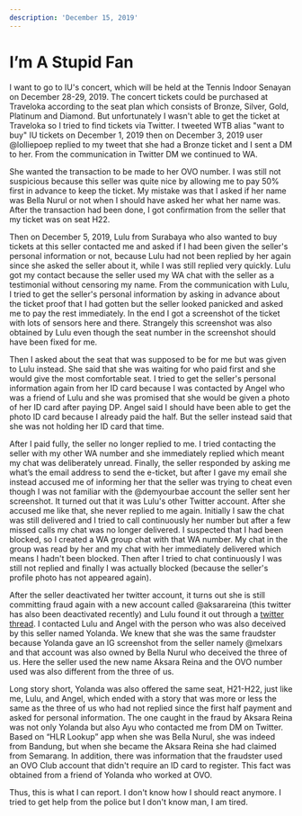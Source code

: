 ```yaml
---
description: 'December 15, 2019'
---
```


# I’m A Stupid Fan

I want to go to IU's concert, which will be held at the Tennis Indoor Senayan on December 28-29, 2019. The concert tickets could be purchased at Traveloka according to the seat plan which consists of Bronze, Silver, Gold, Platinum and Diamond. But unfortunately I wasn't able to get the ticket at Traveloka so I tried to find tickets via Twitter. I tweeted WTB alias "want to buy" IU tickets on December 1, 2019 then on December 3, 2019 user @lolliepoep replied to my tweet that she had a Bronze ticket and I sent a DM to her. From the communication in Twitter DM we continued to WA.

She wanted the transaction to be made to her OVO number. I was still not suspicious because this seller was quite nice by allowing me to pay 50% first in advance to keep the ticket. My mistake was that I asked if her name was Bella Nurul or not when I should have asked her what her name was. After the transaction had been done, I got confirmation from the seller that my ticket was on seat H22.

Then on December 5, 2019, Lulu from Surabaya who also wanted to buy tickets at this seller contacted me and asked if I had been given the seller's personal information or not, because Lulu had not been replied by her again since she asked the seller about it, while I was still replied very quickly. Lulu got my contact because the seller used my WA chat with the seller as a testimonial without censoring my name. From the communication with Lulu, I tried to get the seller's personal information by asking in advance about the ticket proof that I had gotten but the seller looked panicked and asked me to pay the rest immediately. In the end I got a screenshot of the ticket with lots of sensors here and there. Strangely this screenshot was also obtained by Lulu even though the seat number in the screenshot should have been fixed for me.

Then I asked about the seat that was supposed to be for me but was given to Lulu instead. She said that she was waiting for who paid first and she would give the most comfortable seat. I tried to get the seller's personal information again from her ID card because I was contacted by Angel who was a friend of Lulu and she was promised that she would be given a photo of her ID card after paying DP. Angel said I should have been able to get the photo ID card because I already paid the half. But the seller instead said that she was not holding her ID card that time.

After I paid fully, the seller no longer replied to me. I tried contacting the seller with my other WA number and she immediately replied which meant my chat was deliberately unread. Finally, the seller responded by asking me what’s the email address to send the e-ticket, but after I gave my email she instead accused me of informing her that the seller was trying to cheat even though I was not familiar with the @demyourbae account the seller sent her screenshot. It turned out that it was Lulu's other Twitter account. After she accused me like that, she never replied to me again. Initially I saw the chat was still delivered and I tried to call continuously her number but after a few missed calls my chat was no longer delivered. I suspected that I had been blocked, so I created a WA group chat with that WA number. My chat in the group was read by her and my chat with her immediately delivered which means I hadn't been blocked. Then after I tried to chat continuously I was still not replied and finally I was actually blocked \(because the seller's profile photo has not appeared again\).

After the seller deactivated her twitter account, it turns out she is still committing fraud again with a new account called @aksarareina \(this twitter has also been deactivated recently\) and Lulu found it out through a [twitter thread](https://twitter.com/yolandakarinad/status/1205469123037126656). I contacted Lulu and Angel with the person who was also deceived by this seller named Yolanda. We knew that she was the same fraudster because Yolanda gave an IG screenshot from the seller namely @melxars and that account was also owned by Bella Nurul who deceived the three of us. Here the seller used the new name Aksara Reina and the OVO number used was also different from the three of us.

Long story short, Yolanda was also offered the same seat, H21-H22, just like me, Lulu, and Angel, which ended with a story that was more or less the same as the three of us who had not replied since the first half payment and asked for personal information. The one caught in the fraud by Aksara Reina was not only Yolanda but also Ayu who contacted me from DM on Twitter. Based on “HLR Lookup” app when she was Bella Nurul, she was indeed from Bandung, but when she became the Aksara Reina she had claimed from Semarang. In addition, there was information that the fraudster used an OVO Club account that didn't require an ID card to register. This fact was obtained from a friend of Yolanda who worked at OVO.

Thus, this is what I can report. I don't know how I should react anymore. I tried to get help from the police but I don't know man, I am tired.


